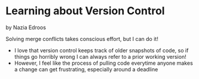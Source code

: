 # Learning about Version Control
by Nazia Edroos

Solving merge conflicts takes conscious effort, but I can do it!

- I love that version control keeps track of older snapshots of code, so if things go horribly wrong I can always refer to a prior working version!
- However, I feel like the process of pulling code everytime anyone makes a change can get frustrating, especially around a deadline